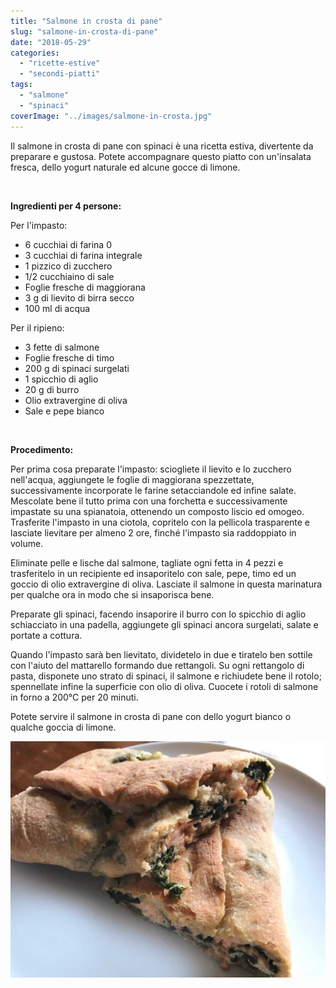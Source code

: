 ```yaml
---
title: "Salmone in crosta di pane"
slug: "salmone-in-crosta-di-pane"
date: "2018-05-29"
categories: 
  - "ricette-estive"
  - "secondi-piatti"
tags: 
  - "salmone"
  - "spinaci"
coverImage: "../images/salmone-in-crosta.jpg"
---
```


Il salmone in crosta di pane con spinaci è una ricetta estiva, divertente da preparare e gustosa. Potete accompagnare questo piatto con un'insalata fresca, dello yogurt naturale ed alcune gocce di limone.

 

**Ingredienti per 4 persone:**

Per l'impasto:

- 6 cucchiai di farina 0
- 3 cucchiai di farina integrale
- 1 pizzico di zucchero
- 1/2 cucchiaino di sale
- Foglie fresche di maggiorana
- 3 g di lievito di birra secco
- 100 ml di acqua

Per il ripieno:

- 3 fette di salmone
- Foglie fresche di timo
- 200 g di spinaci surgelati
- 1 spicchio di aglio
- 20 g di burro
- Olio extravergine di oliva
- Sale e pepe bianco

 

**Procedimento:**

Per prima cosa preparate l'impasto: sciogliete il lievito e lo zucchero nell'acqua, aggiungete le foglie di maggiorana spezzettate, successivamente incorporate le farine setacciandole ed infine salate. Mescolate bene il tutto prima con una forchetta e successivamente impastate su una spianatoia, ottenendo un composto liscio ed omogeo. Trasferite l'impasto in una ciotola, copritelo con la pellicola trasparente e lasciate lievitare per almeno 2 ore, finché l'impasto sia raddoppiato in volume.

Eliminate pelle e lische dal salmone, tagliate ogni fetta in 4 pezzi e trasferitelo in un recipiente ed insaporitelo con sale, pepe, timo ed un goccio di olio extravergine di oliva. Lasciate il salmone in questa marinatura per qualche ora in modo che si insaporisca bene.

Preparate gli spinaci, facendo insaporire il burro con lo spicchio di aglio schiacciato in una padella, aggiungete gli spinaci ancora surgelati, salate e portate a cottura.

Quando l'impasto sarà ben lievitato, dividetelo in due e tiratelo ben sottile con l'aiuto del mattarello formando due rettangoli. Su ogni rettangolo di pasta, disponete uno strato di spinaci, il salmone e richiudete bene il rotolo; spennellate infine la superficie con olio di oliva. Cuocete i rotoli di salmone in forno a 200°C per 20 minuti.

Potete servire il salmone in crosta di pane con dello yogurt bianco o qualche goccia di limone.

![salmone in crosta](../images/salmone-in-crosta1.jpg)

